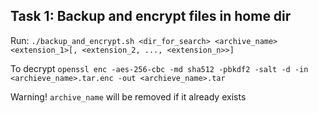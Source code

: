 ## Task 1: Backup and encrypt files in home dir

Run: `./backup_and_encrypt.sh <dir_for_search> <archive_name> <extension_1>[, <extension_2, ..., <extension_n>>]`

To decrypt `openssl enc -aes-256-cbc -md sha512 -pbkdf2 -salt -d -in <archieve_name>.tar.enc -out <archieve_name>.tar`

Warning! `archive_name` will be removed if it already exists
